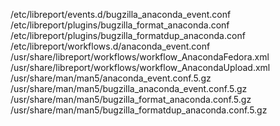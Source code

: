 /etc/libreport/events.d/bugzilla\_anaconda\_event.conf  
/etc/libreport/plugins/bugzilla\_format\_anaconda.conf  
/etc/libreport/plugins/bugzilla\_formatdup\_anaconda.conf  
/etc/libreport/workflows.d/anaconda\_event.conf  
/usr/share/libreport/workflows/workflow\_AnacondaFedora.xml  
/usr/share/libreport/workflows/workflow\_AnacondaUpload.xml  
/usr/share/man/man5/anaconda\_event.conf.5.gz  
/usr/share/man/man5/bugzilla\_anaconda\_event.conf.5.gz  
/usr/share/man/man5/bugzilla\_format\_anaconda.conf.5.gz  
/usr/share/man/man5/bugzilla\_formatdup\_anaconda.conf.5.gz  
